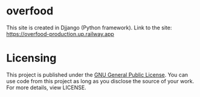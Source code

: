 # overfood
This site is created in Djjango (Python framework). 
Link to the site: https://overfood-production.up.railway.app

# Licensing
This project is published under the [GNU General Public License](https://github.com/Javatrix/tsuki-chan/blob/main/LICENSE).
You can use code from this project as long as you disclose the source of your work. For more details, view LICENSE.
